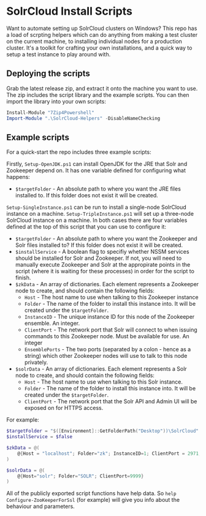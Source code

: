 # SolrCloud Install Scripts

Want to automate setting up SolrCloud clusters on Windows? This repo has a load of scrpting helpers which can do anything
from making a test cluster on the current machine, to installing individual nodes for a production cluster. It's a toolkit
for crafting your own installations, and a quick way to setup a test instance to play around with.

## Deploying the scripts


Grab the latest release zip, and extract it onto the machine you want to use. The zip includes the script library and the example
scripts. You can then import the library into your own scripts:

```Powershell
Install-Module "7Zip4Powershell"
Import-Module ".\SolrCloud-Helpers" -DisableNameChecking
```

## Example scripts

For a quick-start the repo includes three example scripts:

Firstly, `Setup-OpenJDK.ps1` can install OpenJDK for the JRE that Solr and Zookeeper depend on. It has one variable defined for configuring
what happens:

* `$targetFolder` - An absolute path to where you want the JRE files installed to. If this folder does not exist it will be
  created.

`Setup-SingleInstance.ps1` can be run to install a single-node SolrCloud instance on a machine. `Setup-TripleInstance.ps1`
will set up a three-node SolrCloud instance on a machine. In both cases there are four variables defined at the top of this script
that you can use to configure it:

* `$targetFolder` - An absolute path to where you want the Zookeeper and Solr files installed to? If this folder does not exist
  it will be created.
* `$installService` - A boolean flag to specifiy whether NSSM services should be installed for Solr and Zookeeper. If not, you
  will need to manually execute Zookeeper and Solr at the appropirate points in the script (where it is waiting for these processes) 
  in order for the script to finish.
* `$zkData` - An array of dictionaries. Each element represents a Zookeeper node to create, and should contain the following
  fields:
   * `Host` - The host name to use when talking to this Zookeeper instance
   * `Folder` - The name of the folder to install this instance into. It will be created under the `$targetFolder`.
   * `InstanceID` - The unique instance ID for this node of the Zookeeper ensemble. An integer.
   * `ClientPort` - The network port that Solr will connect to when issuing commands to this Zookeeper node. Must be available
     for use. An integer
   * `EnsemblePorts` - The two ports (separated by a colon - hence as a string) which other Zookeeper nodes will use to talk to
     this node privately.
* `$solrData` - An array of dictionaries. Each element represents a Solr node to create, and should contain the following fields:
   * `Host` - The host name to use when talking to this Solr instance.
   * `Folder` - The name of the folder to install this instance into. It will be created under the `$targetFolder`.
   * `ClientPort` - The network port that the Solr API and Admin UI will be exposed on for HTTPS access.

For example:

```powershell
$targetFolder = "$([Environment]::GetFolderPath("Desktop"))\SolrCloud"
$installService = $false

$zkData = @(
	@{Host = "localhost"; Folder="zk"; InstanceID=1; ClientPort = 2971; EnsemblePorts="2981:2991"}
)

$solrData = @(
	@{Host="solr"; Folder="SOLR"; ClientPort=9999}
)
```

All of the publicly exported script functions have help data. So `help Configure-ZooKeeperForSsl` (for example) will give you info about
the behaviour and parameters.
